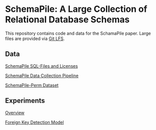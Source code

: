 # SchemaPile: A Large Collection of Relational Database Schemas

This repository contains code and data for the SchamaPile paper.
Large files are provided via [Git LFS](https://git-lfs.com/).

## Data
[SchemaPile SQL-Files and Licenses](sqlfiles-and-licenses.md)

[SchemaPile Data Collection Pipeline](pipeline.md)

[SchemaPile-Perm Dataset](schemapile-perm.md)


## Experiments
[Overview](experiments.md)

[Foreign Key Detection Model](fk-detection-model.md)

